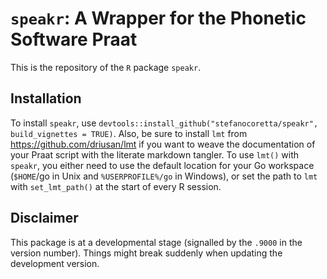 # `speakr`: A Wrapper for the Phonetic Software Praat

This is the repository of the `R` package `speakr`.

## Installation

To install `speakr`, use `devtools::install_github("stefanocoretta/speakr", build_vignettes = TRUE)`.
Also, be sure to install `lmt` from <https://github.com/driusan/lmt> if you want to weave the documentation of your Praat script with the literate markdown tangler.
To use `lmt()` with `speakr`, you either need to use the default location for your Go workspace (`$HOME`/go in Unix and `%USERPROFILE%/go` in Windows), or set the path to `lmt` with `set_lmt_path()` at the start of every R session.

## Disclaimer

This package is at a developmental stage (signalled by the `.9000` in the version number). Things might break suddenly when updating the development version.
